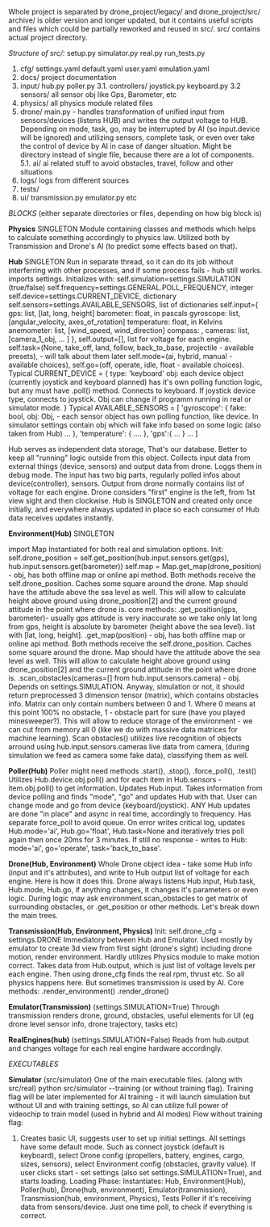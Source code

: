 Whole project is separated by drone_project/legacy/ and drone_project/src/
archive/ is older version and longer updated, but it contains useful scripts and files which could be partially reworked and reused in src/.
src/ contains actual project directory.

_Structure of src/:_
setup.py
simulator.py
real.py
run_tests.py

1. cfg/
   settings.yaml
   default.yaml
   user.yaml
   emulation.yaml
2. docs/
   project documentation
3. input/
   hub.py
   poller.py
   3.1. controllers/
   joystick.py
   keyboard.py
   3.2 sensors/
   all sensor obj like Gps, Barometer, etc
4. physics/
   all physics module related files
5. drone/
   main.py - handles transformation of unified input from sensors/devices (listens HUB) and writes the output voltage to HUB. Depending on mode, task, go, may be interrupted by AI (so input.device will be ignored) and utilizing sensors, complete task, or even over take the control of device by AI in case of danger situation. Might be directory instead of single file, because there are a lot of components.
   5.1. ai/
   ai related stuff to avoid obstacles, travel, follow and other situations
6. logs/
   logs from different sources
7. tests/
8. ui/
   transmission.py
   emulator.py
   etc

_*BLOCKS*_ (either separate directories or files, depending on how big block is)

**Physics**
SINGLETON
Module containing classes and methods which helps to calculate something accordingly to physics law. Utilized both by Transmission and Drone's AI (to predict some effects based on that).

**Hub**
SINGLETON
Run in separate thread, so it can do its job without interferring with other processes, and if some process fails - hub still works.
imports settings.
Initializes with:
self.simulation=settings.SIMULATION (true/false)
self.frequency=settings.GENERAL.POLL_FREQUENCY, integer
self.device=settings.CURRENT_DEVICE, dictionary
self.sensors=settings.AVAILABLE_SENSORS, list of dictionaries
self.input={
gps: list, [lat, long, height]
barometer: float, in pascals
gyroscope: list, [angular_velocity, axes_of_rotation]
temperature: float, in Kelvins
anemometer: list, [wind_speed, wind_direction]
compass: ,
cameras: list, [camera_1_obj, ... ]
},
self.output=[], list for voltage for each engine.
self.task=(None, take_off, land, follow, back_to_base, projectile - available presets), - will talk about them later
self.mode=(ai, hybrid, manual - available choices),
self.go=(off, operate, idle, float - available choices).
Typical CURRENT_DEVICE = {
type: 'keyboard'
obj: each device object (currently joystick and keyboard planned) has it's own polling function logic, but any must have .poll() method. Connects to keyboard. If joystick device type, connects to joystick. Obj can change if programm running in real or simulator mode.
}
Typical AVAILABLE_SENSORS = [
'gyroscope': {
fake: bool,
obj: Obj, - each sensor object has own polling function, like device. In simulator settings contain obj which will fake info based on some logic (also taken from Hub)
...
},
'temperature': {
....
},
'gps':{
...
}
...
]

Hub serves as independent data storage, That's our database. Better to keep all "running" logic outside from this object.
Collects input data from external things (device, sensors) and output data from drone. Loggs them in debug mode.
The input has two big parts, regularly polled infos about device(controller), sensors.
Output from drone normally contains list of voltage for each engine. Drone considers "first" engine is the left, from 1st view sight and then clockwise.
Hub is SINGLETON and created only once initially, and everywhere always updated in place so each consumer of Hub data receives updates instantly.

**Environment(Hub)**
SINGLETON

import Map
Instantiated for both real and simulation options.
Init:
self.drone_position = self.get_position(hub.input.sensors.get(gps), hub.input.sensors.get(barometer))
self.map = Map.get_map(drone_position) - obj, has both offline map or online api method. Both methods receive the self.drone_position. Caches some square around the drone. Map should have the attitude above the sea level as well. This will allow to calculate height above ground using drone_position[2] and the current ground attitude in the point where drone is.
core methods:
.get_position(gps, barometer)- usually gps attitude is very inaccurate so we take only lat long from gps, height is absolute by barometer (height above the sea level). list with [lat, long, height].
.get_map(position) - obj, has both offline map or online api method. Both methods receive the self.drone_position. Caches some square around the drone. Map should have the attitude above the sea level as well. This will allow to calculate height above ground using drone_position[2] and the current ground attitude in the point where drone is.
.scan_obstacles(cameras=[] from hub.input.sensors.camera) - obj. Depends on settings.SIMULATION. Anyway, simulation or not, it should return preprocessed 3 dimension tensor (matrix), which contains obstacles info. Matrix can only contain numbers between 0 and 1. Where 0 means at this point 100% no obstacle, 1 - obstacle part for sure (have you played minesweeper?). This will allow to reduce storage of the environment - we can cut from memory all 0 (like we do with massive data matrices for machine learning). Scan obstacles() utilizes live recognition of objects arround using hub.input.sensors.cameras live data from camera, (during simulation we feed as camera some fake data), classifying them as well.

**Poller(Hub)**
Poller might need methods .start(), .stop(), .force_poll(), .test()
Utilizes Hub.device.obj.poll() and for each item in Hub.sensors - item.obj.poll() to get information. Updates Hub.input.
Takes information from device polling and finds "mode", "go" and updates Hub with that. User can change mode and go from device (keyboard/joystick).
ANY Hub updates are done "in place" and async in real time, accordingly to frequency.
Has separate force_poll to avoid queue.
On error writes critical log, updates Hub.mode='ai', Hub.go='float', Hub.task=None and iteratively tries poll again then once 20ms for 3 minutes. If still no response - writes to Hub: mode='ai', go='operate', task='back_to_base'.

**Drone(Hub, Environment)**
Whole Drone object idea - take some Hub info (input and it's attributes), and write to Hub output list of voltage for each engine.
Here is how it does this.
Drone always listens Hub.input, Hub.task, Hub.mode, Hub.go, if anything changes, it changes it's parameters or even logic. During logic may ask environment.scan_obstacles to get matrix of surrounding obstacles, or .get_position or other methods.
Let's break down the main trees.

**Transmission(Hub, Environment, Physics)**
Init:
self.drone_cfg = settings.DRONE
Immediatory between Hub and Emulator. Used mostly by emulator to create 3d view from first sight (drone's sight) including drone motion, render environment. Hardly utilizes Physics module to make motion correct. Takes data from Hub.output, which is just list of voltage levels per each engine. Then using drone_cfg finds the real rpm, thrust etc. So all physics happens here. But sometimes transmission is used by AI.
Core methods:
.render_environment()
.render_drone()

**Emulator(Transmission)**
(settings.SIMULATION=True)
Through transmission renders drone, ground, obstacles, useful elements for UI (eg drone level sensor info, drone trajectory, tasks etc)

**RealEngines(hub)**
(settings.SIMULATION=False)
Reads from hub.output and changes voltage for each real engine hardware accordingly.

_*EXECUTABLES*_

**Simulator** (src/simulator)
One of the main executable files. (along with src/real)
python src/simulator --training (or without training flag).
Training flag will be later implemented for AI training - it will launch simulation but without UI and with training settings, so AI can utilize full power of videochip to train model (used in hybrid and AI modes)
Flow without training flag:

1. Creates basic UI, suggests user to set up initial settings. All settings have some default mode. Such as connect joystick (default is keyboard), select Drone config (propellers, battery, engines, cargo, sizes, sensors), select Environment config (obstacles, gravity value). If user clicks start - set settings (also set settings.SIMULATION=True), and starts loading.
   Loading Phase:
   Instantiates: Hub, Environment(Hub), Poller(hub), Drone(hub, environment), Emulator(transmission), Transmission(hub, environment, Physics),
   Tests Poller if it's receiving data from sensors/device. Just one time poll, to check if everything is correct.
